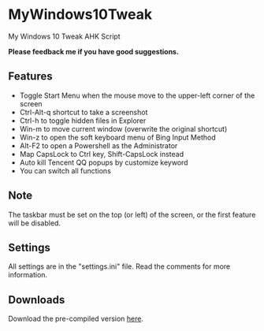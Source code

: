 # MyWindows10Tweak

My Windows 10 Tweak AHK Script

**Please feedback me if you have good suggestions.**

## Features

* Toggle Start Menu when the mouse move to the upper-left corner of the screen
* Ctrl-Alt-q shortcut to take a screenshot
* Ctrl-h to toggle hidden files in Explorer
* Win-m to move current window (overwrite the original shortcut)
* Win-z to open the soft keyboard menu of Bing Input Method
* Alt-F2 to open a Powershell as the Administrator
* Map CapsLock to Ctrl key, Shift-CapsLock instead
* Auto kill Tencent QQ popups by customize keyword
* You can switch all functions

## Note

The taskbar must be set on the top (or left) of the screen, or the first feature will be disabled.

## Settings

All settings are in the "settings.ini" file. Read the comments for more information.

## Downloads

Download the pre-compiled version [here](https://github.com/deluxghost/MyWindows10Tweak/releases).
